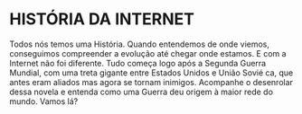 # HISTÓRIA DA  INTERNET





Todos nós temos uma História. Quando 
entendemos de onde viemos, conseguimos 
compreender a evolução até chegar onde 
estamos. E com a Internet não foi diferente. 
Tudo começa logo após a Segunda Guerra 
Mundial, com uma treta gigante entre Estados 
Unidos e União Sovié ca, que antes eram 
aliados mas agora se tornam inimigos. 
Acompanhe o desenrolar dessa novela e 
entenda como uma Guerra deu origem à maior 
rede do mundo. Vamos lá?
